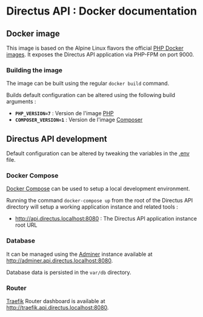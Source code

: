 # Directus API : Docker documentation

## Docker image

This image is based on the Alpine Linux flavors the official [PHP Docker images](https://hub.docker.com/_/php). It exposes the Directus API application via PHP-FPM on port 9000.

### Building the image

The image can be built using the regular `docker build` command.

Builds default configuration can be altered using the following build arguments :

- **`PHP_VERSION=7`** : Version de l'image [PHP](https://hub.docker.com/_/php)
- **`COMPOSER_VERSION=1`** : Version de l'image [Composer](https://hub.docker.com/_/composer)

## Directus API development

Default configuration can be altered by tweaking the variables in the [.env](.env) file.

### Docker Compose

[Docker Compose](https://docs.docker.com/compose/) can be used to setup a local development environment.

Running the command `docker-compose up` from the root of the Directus API directory will setup a working application instance and related tools :

- <http://api.directus.localhost:8080> : The Directus API application instance root URL

### Database

It can be managed using the [Adminer](https://www.adminer.org/) instance available at <http://adminer.api.directus.localhost:8080>.

Database data is persisted in the `var/db` directory.

### Router

[Traefik](https://traefik.io/) Router dashboard is available at <http://traefik.api.directus.localhost:8080>.
